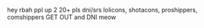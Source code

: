 hey rbah 
ppl up 2 20+ pls dni/srs 
lolicons, shotacons, proshippers, comshippers GET OUT and DNI
meow 
